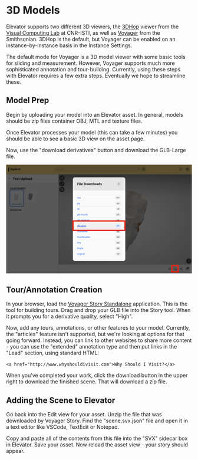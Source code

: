 # 3D Models

Elevator supports two different 3D viewers, the [3DHop](https://3dhop.net) viewer from the [Visual Computing Lab](http://vcg.isti.cnr.it) at CNR-ISTI, as well as [Voyager](https://smithsonian.github.io/dpo-voyager/) from the Smithsonian. 3DHop is the default, but Voyager can be enabled on an instance-by-instance basis in the Instance Settings. 

The default mode for Voyager is a 3D model viewer with some basic tools for sliding and measurement. However, Voyager supports much more sophisticated annotation and tour-building. Currently, using these steps with Elevator requires a few extra steps. Eventually we hope to streamline these.

## Model Prep

Begin by uploading your model into an Elevator asset. In general, models should be zip files container OBJ, MTL and texture files. 

Once Elevator processes your model (this can take a few minutes) you should be able to see a basic 3D view on the asset page.

Now, use the "download derivatives" button and download the GLB-Large file.

!["GLB Large Download"](./glb-large.png)

## Tour/Annotation Creation

In your browser, load the [Voyager Story Standalone](https://3d.si.edu/voyager-story-standalone) application. This is the tool for building tours. Drag and drop your GLB file into the Story tool. When it prompts you for a derivative quality, select "High".

Now, add any tours, annotations, or other features to your model. Currently, the "articles" feature isn't supported, but we're looking at options for that going forward. Instead, you can link to other websites to share more content - you can use the "extended" annotation type and then put links in the "Lead" section, using standard HTML:
```
<a href="http://www.whyshouldivisit.com">Why Should I Visit?</a>
```

When you've completed your work, click the download button in the upper right to download the finished scene. That will download a zip file.

## Adding the Scene to Elevator

Go back into the Edit view for your asset. Unzip the file that was downloaded by Voyager Story. Find the "scene.svx.json" file and open it in a text editor like VSCode, TextEdit or Notepad. 

Copy and paste all of the contents from this file into the "SVX" sidecar box in Elevator. Save your asset. Now reload the asset view - your story should appear.